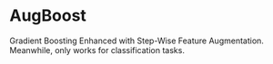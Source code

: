 # AugBoost
Gradient Boosting Enhanced with Step-Wise Feature Augmentation.
Meanwhile, only works for classification tasks.

